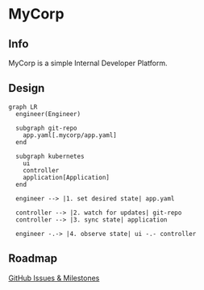 # MyCorp

## Info

MyCorp is a simple Internal Developer Platform.

## Design

```mermaid
graph LR
  engineer(Engineer)

  subgraph git-repo
    app.yaml[.mycorp/app.yaml]
  end

  subgraph kubernetes
    ui
    controller
    application[Application]
  end

  engineer --> |1. set desired state| app.yaml

  controller --> |2. watch for updates| git-repo
  controller --> |3. sync state| application

  engineer -.-> |4. observe state| ui -.- controller
```

## Roadmap

[GitHub Issues & Milestones](https://github.com/agrrh/mycorp/milestones)
